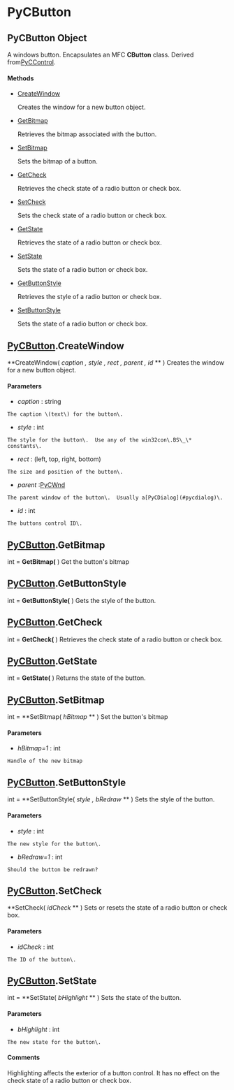 # PyCButton

## PyCButton Object

A windows button\.  Encapsulates an MFC **CButton** class\.  Derived from[PyCControl](#pyccontrol)\.

#### Methods


  - [CreateWindow](PyCButton.md#pycbuttoncreatewindow)

    Creates the window for a new button object\.&nbsp;

  - [GetBitmap](PyCButton.md#pycbuttongetbitmap)

    Retrieves the bitmap associated with the button\.&nbsp;

  - [SetBitmap](PyCButton.md#pycbuttonsetbitmap)

    Sets the bitmap of a button\.&nbsp;

  - [GetCheck](PyCButton.md#pycbuttongetcheck)

    Retrieves the check state of a radio button or check box\.&nbsp;

  - [SetCheck](PyCButton.md#pycbuttonsetcheck)

    Sets the check state of a radio button or check box\.&nbsp;

  - [GetState](PyCButton.md#pycbuttongetstate)

    Retrieves the state of a radio button or check box\.&nbsp;

  - [SetState](PyCButton.md#pycbuttonsetstate)

    Sets the state of a radio button or check box\.&nbsp;

  - [GetButtonStyle](PyCButton.md#pycbuttongetbuttonstyle)

    Retrieves the style of a radio button or check box\.&nbsp;

  - [SetButtonStyle](PyCButton.md#pycbuttonsetbuttonstyle)

    Sets the state of a radio button or check box\.&nbsp;

## [PyCButton](#pycbutton)\.CreateWindow

 **CreateWindow\( *caption*  *, style*  *, rect*  *, parent*  *, id* ** \)
Creates the window for a new button object\.

#### Parameters


  -  *caption* : string

    The caption \(text\) for the button\.

  -  *style* : int

    The style for the button\.  Use any of the win32con\.BS\_\* constants\.

  -  *rect* : \(left, top, right, bottom\)

    The size and position of the button\.

  -  *parent* :[PyCWnd](#pycwnd)

    The parent window of the button\.  Usually a[PyCDialog](#pycdialog)\.

  -  *id* : int

    The buttons control ID\.

## [PyCButton](#pycbutton)\.GetBitmap

int \= **GetBitmap\(** \)
Get the button's bitmap

## [PyCButton](#pycbutton)\.GetButtonStyle

int \= **GetButtonStyle\(** \)
Gets the style of the button\.

## [PyCButton](#pycbutton)\.GetCheck

int \= **GetCheck\(** \)
Retrieves the check state of a radio button or check box\.

## [PyCButton](#pycbutton)\.GetState

int \= **GetState\(** \)
Returns the state of the button\.

## [PyCButton](#pycbutton)\.SetBitmap

int \= **SetBitmap\( *hBitmap* ** \)
Set the button's bitmap

#### Parameters


  -  *hBitmap\=1* : int

    Handle of the new bitmap

## [PyCButton](#pycbutton)\.SetButtonStyle

int \= **SetButtonStyle\( *style*  *, bRedraw* ** \)
Sets the style of the button\.

#### Parameters


  -  *style* : int

    The new style for the button\.

  -  *bRedraw\=1* : int

    Should the button be redrawn?

## [PyCButton](#pycbutton)\.SetCheck

 **SetCheck\( *idCheck* ** \)
Sets or resets the state of a radio button or check box\.

#### Parameters


  -  *idCheck* : int

    The ID of the button\.

## [PyCButton](#pycbutton)\.SetState

int \= **SetState\( *bHighlight* ** \)
Sets the state of the button\.

#### Parameters


  -  *bHighlight* : int

    The new state for the button\.

#### Comments
Highlighting affects the exterior of a button control\. It has no effect on the check state of a radio button or check box\.